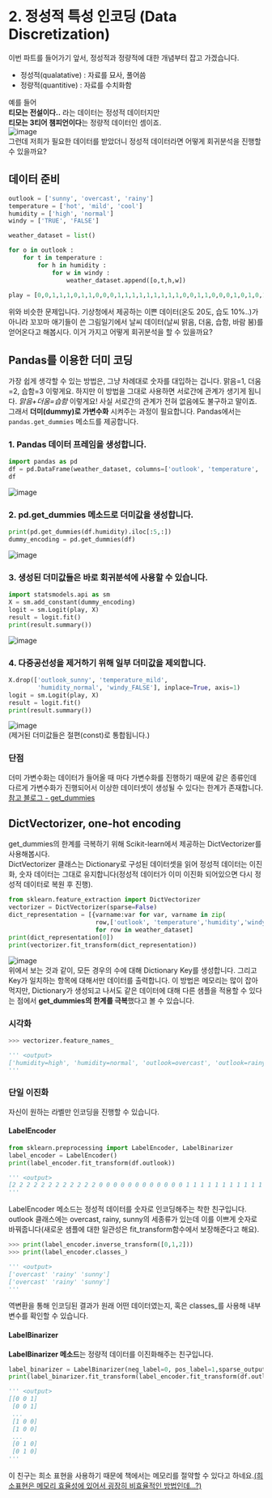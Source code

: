 # 2. 정성적 특성 인코딩 (Data Discretization)
이번 파트를 들어가기 앞서, 정성적과 정량적에 대한 개념부터 잡고 가겠습니다.  
* 정성적(qualatative) : 자료를 묘사, 풀어씀
* 정량적(quantitive) : 자료를 수치화함

예를 들어  
**티모는 전설이다..** 라는 데이터는 정성적 데이터지만   
**티모는 3티어 챔피언이다**는 정량적 데이터인 셈이죠.  
![image](03.png)  
그런데 저희가 필요한 데이터를 받았더니 정성적 데이터라면 어떻게 회귀분석을 진행할 수 있을까요?  
## 데이터 준비
```python
outlook = ['sunny', 'overcast', 'rainy']
temperature = ['hot', 'mild', 'cool']
humidity = ['high', 'normal']
windy = ['TRUE', 'FALSE']

weather_dataset = list()

for o in outlook : 
    for t in temperature : 
        for h in humidity : 
            for w in windy : 
                weather_dataset.append([o,t,h,w])
                
play = [0,0,1,1,1,0,1,1,0,0,0,1,1,1,1,1,1,1,1,1,0,0,1,1,0,0,0,1,0,1,0,1,0,0,0,1]
```
위와 비슷한 문제입니다. 기상청에서 제공하는 이쁜 데이터(온도 20도, 습도 10%..)가 아니라 꼬꼬마 애기들이 쓴 그림일기에서 날씨 데이터(날씨 맑음, 더움, 습함, 바람 붐)를 얻어온다고 해봅시다. 이거 가지고 어떻게 회귀분석을 할 수 있을까요?  

## Pandas를 이용한 더미 코딩
가장 쉽게 생각할 수 있는 방법은, 그냥 차례대로 숫자를 대입하는 겁니다. 맑음=1, 더움=2, 습함=3 이렇게요. 하지만 이 방법을 그대로 사용하면 서로간에 관계가 생기게 됩니다. *맑음+더움=습함* 이렇게요! 사실 서로간의 관계가 전혀 없음에도 불구하고 말이죠. 그래서 **더미(dummy)로 가변수화** 시켜주는 과정이 필요합니다.
Pandas에서는 `pandas.get_dummies` 메소드를 제공합니다. 
### 1. Pandas 데이터 프레임을 생성합니다.
```python
import pandas as pd
df = pd.DataFrame(weather_dataset, columns=['outlook', 'temperature', 'humidity', 'windy'])
df
```
![image](04.png)  
### 2. pd.get_dummies 메소드로 더미값을 생성합니다.
```python
print(pd.get_dummies(df.humidity).iloc[:5,:])
dummy_encoding = pd.get_dummies(df)
```
![image](05.png)  
### 3. 생성된 더미값들은 바로 회귀분석에 사용할 수 있습니다.
```python
import statsmodels.api as sm
X = sm.add_constant(dummy_encoding)
logit = sm.Logit(play, X)
result = logit.fit()
print(result.summary())
```
![image](06.png)  
### 4. 다중공선성을 제거하기 위해 일부 더미값을 제외합니다.
```python
X.drop(['outlook_sunny', 'temperature_mild',
        'humidity_normal', 'windy_FALSE'], inplace=True, axis=1)
logit = sm.Logit(play, X)
result = logit.fit()
print(result.summary())
```
![image](07.png)  
(제거된 더미값들은 절편(const)로 통합됩니다.)
### 단점
더미 가변수화는 데이터가 들어올 때 마다 가변수화를 진행하기 때문에 같은 종류인데 다르게 가변수화가 진행되어서 이상한 데이터셋이 생성될 수 있다는 한계가 존재합니다.  
[참고 블로그 - get_dummies](https://devuna.tistory.com/67)

## DictVectorizer, one-hot encoding  
get_dummies의 한계를 극복하기 위해 Scikit-learn에서 제공하는 DictVectorizer를 사용해봅시다.  
DictVectorizer 클래스는 Dictionary로 구성된 데이터셋을 읽어 정성적 데이터는 이진화, 숫자 데이터는 그대로 유지합니다(정성적 데이터가 이미 이진화 되어있으면 다시 정성적 데이터로 복원 후 진행).  
```python
from sklearn.feature_extraction import DictVectorizer
vectorizer = DictVectorizer(sparse=False)
dict_representation = [{varname:var for var, varname in zip(
                        row,['outlook', 'temperature','humidity','windy'])}
                        for row in weather_dataset]
print(dict_representation[0])
print(vectorizer.fit_transform(dict_representation))
```  
![image](08.png)  
위에서 보는 것과 같이, 모든 경우의 수에 대해 Dictionary Key를 생성합니다. 그리고 Key가 일치하는 항목에 대해서만 데이터를 출력합니다. 이 방법은 메모리는 많이 잡아먹지만, Dictionary가 생성되고 나서도 같은 데이터에 대해 다른 샘플을 적용할 수 있다는 점에서 **get_dummies의 한계를 극복**했다고 볼 수 있습니다.

### 시각화
```python
>>> vectorizer.feature_names_ 

''' <output>
['humidity=high', 'humidity=normal', 'outlook=overcast', 'outlook=rainy', 'outlook=sunny', 'temperature=cool', 'temperature=hot', 'temperature=mild', 'windy=FALSE', 'windy=TRUE']
'''
```

### 단일 이진화
자신이 원하는 라벨만 인코딩을 진행할 수 있습니다.
#### LabelEncoder
```python
from sklearn.preprocessing import LabelEncoder, LabelBinarizer
label_encoder = LabelEncoder()
print(label_encoder.fit_transform(df.outlook))

''' <output>
[2 2 2 2 2 2 2 2 2 2 2 2 0 0 0 0 0 0 0 0 0 0 0 0 1 1 1 1 1 1 1 1 1 1 1 1]
'''
```
LabelEncoder 메소드는 정성적 데이터를 숫자로 인코딩해주는 착한 친구입니다. outlook 클래스에는 overcast, rainy, sunny의 세종류가 있는데 이를 이쁘게 숫자로 바꿔줍니다(새로운 샘플에 대한 일관성은 fit_transform함수에서 보장해준다고 해요).  
```python
>>> print(label_encoder.inverse_transform([0,1,2]))
>>> print(label_encoder.classes_)

''' <output>
['overcast' 'rainy' 'sunny']
['overcast' 'rainy' 'sunny']
'''
```
역변환을 통해 인코딩된 결과가 원래 어떤 데이터였는지, 혹은 classes_를 사용해 내부 변수를 확인할 수 있습니다.  
#### LabelBinarizer
**LabelBinarizer 메소드**는 정량적 데이터를 이진화해주는 친구입니다.
```python
label_binarizer = LabelBinarizer(neg_label=0, pos_label=1,sparse_output=False)
print(label_binarizer.fit_transform(label_encoder.fit_transform(df.outlook)))

''' <output>
[[0 0 1]
 [0 0 1]
 ...
 [1 0 0]
 [1 0 0]
 ...
 [0 1 0]
 [0 1 0]
'''

```
이 친구는 희소 표현을 사용하기 때문에 책에서는 메모리를 절약할 수 있다고 하네요.[(희소표현은 메모리 효율성에 있어서 굉장히 비효율적인 방법인데...?)](https://sikaleo.tistory.com/11)  